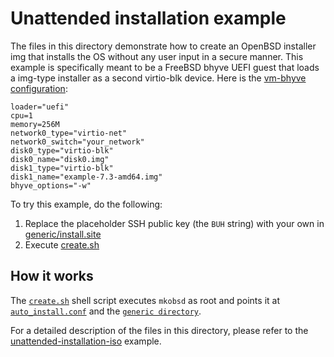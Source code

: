 # Unattended installation example

The files in this directory demonstrate how to create an OpenBSD installer
img that installs the OS without any user input in a secure manner.
This example is specifically meant to be a FreeBSD bhyve UEFI guest
that loads a img-type installer as a second virtio-blk device.
Here is the [vm-bhyve configuration](https://github.com/churchers/vm-bhyve):

```
loader="uefi"
cpu=1
memory=256M
network0_type="virtio-net"
network0_switch="your_network"
disk0_type="virtio-blk"
disk0_name="disk0.img"
disk1_type="virtio-blk"
disk1_name="example-7.3-amd64.img"
bhyve_options="-w"
```

To try this example, do the following:

1. Replace the placeholder SSH public key (the `BUH` string) with your own in
   [generic/install.site](generic/install.site)
2. Execute [create.sh](create.sh)

## How it works

The [`create.sh`](create.sh) shell script executes `mkobsd` as root
and points it at [`auto_install.conf`](auto_install.conf) and the
[`generic directory`](generic).

For a detailed description of the files in this directory, please refer
to the [unattended-installation-iso](../unattended-installation-iso) example.
